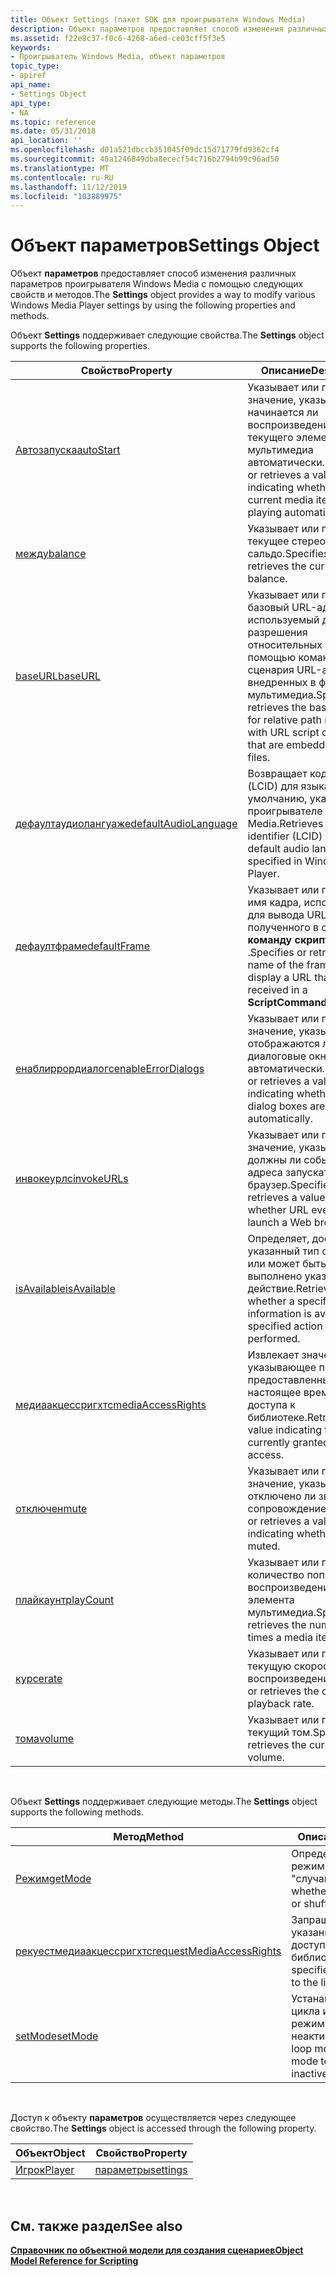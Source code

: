 ```yaml
---
title: Объект Settings (пакет SDK для проигрывателя Windows Media)
description: Объект параметров предоставляет способ изменения различных параметров проигрывателя Windows Media с помощью следующих свойств и методов.
ms.assetid: f22e8c37-f0c6-4268-a6ed-ce03cff5f3e5
keywords:
- Проигрыватель Windows Media, объект параметров
topic_type:
- apiref
api_name:
- Settings Object
api_type:
- NA
ms.topic: reference
ms.date: 05/31/2018
api_location: ''
ms.openlocfilehash: d01a521dbccb351045f09dc15d71779fd9362cf4
ms.sourcegitcommit: 40a1246849dba8ececf54c716b2794b99c96ad50
ms.translationtype: MT
ms.contentlocale: ru-RU
ms.lasthandoff: 11/12/2019
ms.locfileid: "103889975"
---
```

# <a name="settings-object"></a><span data-ttu-id="8730d-104">Объект параметров</span><span class="sxs-lookup"><span data-stu-id="8730d-104">Settings Object</span></span>

<span data-ttu-id="8730d-105">Объект **параметров** предоставляет способ изменения различных параметров проигрывателя Windows Media с помощью следующих свойств и методов.</span><span class="sxs-lookup"><span data-stu-id="8730d-105">The **Settings** object provides a way to modify various Windows Media Player settings by using the following properties and methods.</span></span>

<span data-ttu-id="8730d-106">Объект **Settings** поддерживает следующие свойства.</span><span class="sxs-lookup"><span data-stu-id="8730d-106">The **Settings** object supports the following properties.</span></span>



| <span data-ttu-id="8730d-107">Свойство</span><span class="sxs-lookup"><span data-stu-id="8730d-107">Property</span></span>                                                  | <span data-ttu-id="8730d-108">Описание</span><span class="sxs-lookup"><span data-stu-id="8730d-108">Description</span></span>                                                                                                                      |
|-----------------------------------------------------------|----------------------------------------------------------------------------------------------------------------------------------|
| [<span data-ttu-id="8730d-109">Автозапуска</span><span class="sxs-lookup"><span data-stu-id="8730d-109">autoStart</span></span>](settings-autostart.md)                       | <span data-ttu-id="8730d-110">Указывает или получает значение, указывающее, начинается ли воспроизведение текущего элемента мультимедиа автоматически.</span><span class="sxs-lookup"><span data-stu-id="8730d-110">Specifies or retrieves a value indicating whether the current media item begins playing automatically.</span></span>                           |
| [<span data-ttu-id="8730d-111">между</span><span class="sxs-lookup"><span data-stu-id="8730d-111">balance</span></span>](settings-balance.md)                           | <span data-ttu-id="8730d-112">Указывает или получает текущее стерео сальдо.</span><span class="sxs-lookup"><span data-stu-id="8730d-112">Specifies or retrieves the current stereo balance.</span></span>                                                                               |
| [<span data-ttu-id="8730d-113">baseURL</span><span class="sxs-lookup"><span data-stu-id="8730d-113">baseURL</span></span>](settings-baseurl.md)                           | <span data-ttu-id="8730d-114">Указывает или получает базовый URL-адрес, используемый для разрешения относительных путей с помощью команд сценария URL-адреса, внедренных в файлы мультимедиа.</span><span class="sxs-lookup"><span data-stu-id="8730d-114">Specifies or retrieves the base URL used for relative path resolution with URL script commands that are embedded in media files.</span></span> |
| [<span data-ttu-id="8730d-115">дефаултаудиолангуаже</span><span class="sxs-lookup"><span data-stu-id="8730d-115">defaultAudioLanguage</span></span>](settings-defaultaudiolanguage.md) | <span data-ttu-id="8730d-116">Возвращает код локали (LCID) для языка по умолчанию, указанного в проигрывателе Windows Media.</span><span class="sxs-lookup"><span data-stu-id="8730d-116">Retrieves the locale identifier (LCID) of the default audio language specified in Windows Media Player.</span></span>                          |
| [<span data-ttu-id="8730d-117">дефаултфраме</span><span class="sxs-lookup"><span data-stu-id="8730d-117">defaultFrame</span></span>](settings-defaultframe.md)                 | <span data-ttu-id="8730d-118">Указывает или получает имя кадра, используемого для вывода URL-адреса, полученного в событии **команду скрипта** .</span><span class="sxs-lookup"><span data-stu-id="8730d-118">Specifies or retrieves the name of the frame used to display a URL that is received in a **ScriptCommand** event.</span></span>                |
| [<span data-ttu-id="8730d-119">енаблиррордиалогс</span><span class="sxs-lookup"><span data-stu-id="8730d-119">enableErrorDialogs</span></span>](settings-enableerrordialogs.md)     | <span data-ttu-id="8730d-120">Указывает или получает значение, указывающее, отображаются ли диалоговые окна ошибок автоматически.</span><span class="sxs-lookup"><span data-stu-id="8730d-120">Specifies or retrieves a value indicating whether error dialog boxes are shown automatically.</span></span>                                    |
| [<span data-ttu-id="8730d-121">инвокеурлс</span><span class="sxs-lookup"><span data-stu-id="8730d-121">invokeURLs</span></span>](settings-invokeurls.md)                     | <span data-ttu-id="8730d-122">Указывает или получает значение, указывающее, должны ли события URL-адреса запускать веб-браузер.</span><span class="sxs-lookup"><span data-stu-id="8730d-122">Specifies or retrieves a value indicating whether URL events should launch a Web browser.</span></span>                                        |
| [<span data-ttu-id="8730d-123">isAvailable</span><span class="sxs-lookup"><span data-stu-id="8730d-123">isAvailable</span></span>](settings-isavailable.md)                   | <span data-ttu-id="8730d-124">Определяет, доступен ли указанный тип сведений, или может быть выполнено указанное действие.</span><span class="sxs-lookup"><span data-stu-id="8730d-124">Retrieves whether a specified type of information is available or a specified action can be performed.</span></span>                           |
| [<span data-ttu-id="8730d-125">медиаакцессригхтс</span><span class="sxs-lookup"><span data-stu-id="8730d-125">mediaAccessRights</span></span>](settings-mediaaccessrights.md)       | <span data-ttu-id="8730d-126">Извлекает значение, указывающее права, предоставленные в настоящее время для доступа к библиотеке.</span><span class="sxs-lookup"><span data-stu-id="8730d-126">Retrieves a value indicating the rights currently granted for library access.</span></span>                                                    |
| [<span data-ttu-id="8730d-127">отключен</span><span class="sxs-lookup"><span data-stu-id="8730d-127">mute</span></span>](settings-mute.md)                                 | <span data-ttu-id="8730d-128">Указывает или получает значение, указывающее, отключено ли звуковое сопровождение.</span><span class="sxs-lookup"><span data-stu-id="8730d-128">Specifies or retrieves a value indicating whether audio is muted.</span></span>                                                                |
| [<span data-ttu-id="8730d-129">плайкаунт</span><span class="sxs-lookup"><span data-stu-id="8730d-129">playCount</span></span>](settings-playcount.md)                       | <span data-ttu-id="8730d-130">Указывает или получает количество попыток воспроизведения элемента мультимедиа.</span><span class="sxs-lookup"><span data-stu-id="8730d-130">Specifies or retrieves the number of times a media item will play.</span></span>                                                               |
| [<span data-ttu-id="8730d-131">курсе</span><span class="sxs-lookup"><span data-stu-id="8730d-131">rate</span></span>](settings-rate.md)                                 | <span data-ttu-id="8730d-132">Указывает или получает текущую скорость воспроизведения.</span><span class="sxs-lookup"><span data-stu-id="8730d-132">Specifies or retrieves the current playback rate.</span></span>                                                                                |
| [<span data-ttu-id="8730d-133">тома</span><span class="sxs-lookup"><span data-stu-id="8730d-133">volume</span></span>](settings-volume.md)                             | <span data-ttu-id="8730d-134">Указывает или получает текущий том.</span><span class="sxs-lookup"><span data-stu-id="8730d-134">Specifies or retrieves the current volume.</span></span>                                                                                       |



 

<span data-ttu-id="8730d-135">Объект **Settings** поддерживает следующие методы.</span><span class="sxs-lookup"><span data-stu-id="8730d-135">The **Settings** object supports the following methods.</span></span>



| <span data-ttu-id="8730d-136">Метод</span><span class="sxs-lookup"><span data-stu-id="8730d-136">Method</span></span>                                                            | <span data-ttu-id="8730d-137">Описание</span><span class="sxs-lookup"><span data-stu-id="8730d-137">Description</span></span>                                                 |
|-------------------------------------------------------------------|-------------------------------------------------------------|
| [<span data-ttu-id="8730d-138">Режим</span><span class="sxs-lookup"><span data-stu-id="8730d-138">getMode</span></span>](settings-getmode.md)                                   | <span data-ttu-id="8730d-139">Определяет, активен ли режим "цикл" или "случайный".</span><span class="sxs-lookup"><span data-stu-id="8730d-139">Determines whether the loop mode or shuffle mode is active.</span></span> |
| [<span data-ttu-id="8730d-140">рекуестмедиаакцессригхтс</span><span class="sxs-lookup"><span data-stu-id="8730d-140">requestMediaAccessRights</span></span>](settings-requestmediaaccessrights.md) | <span data-ttu-id="8730d-141">Запрашивает указанный уровень доступа к библиотеке.</span><span class="sxs-lookup"><span data-stu-id="8730d-141">Requests a specified level of access to the library.</span></span>        |
| [<span data-ttu-id="8730d-142">setMode</span><span class="sxs-lookup"><span data-stu-id="8730d-142">setMode</span></span>](settings-setmode.md)                                   | <span data-ttu-id="8730d-143">Устанавливает режим цикла или случайный режим на активный или неактивный.</span><span class="sxs-lookup"><span data-stu-id="8730d-143">Sets the loop mode or shuffle mode to active or inactive.</span></span>   |



 

<span data-ttu-id="8730d-144">Доступ к объекту **параметров** осуществляется через следующее свойство.</span><span class="sxs-lookup"><span data-stu-id="8730d-144">The **Settings** object is accessed through the following property.</span></span>



| <span data-ttu-id="8730d-145">Объект</span><span class="sxs-lookup"><span data-stu-id="8730d-145">Object</span></span>                      | <span data-ttu-id="8730d-146">Свойство</span><span class="sxs-lookup"><span data-stu-id="8730d-146">Property</span></span>                        |
|-----------------------------|---------------------------------|
| [<span data-ttu-id="8730d-147">Игрок</span><span class="sxs-lookup"><span data-stu-id="8730d-147">Player</span></span>](player-object.md) | [<span data-ttu-id="8730d-148">параметры</span><span class="sxs-lookup"><span data-stu-id="8730d-148">settings</span></span>](player-settings.md) |



 

## <a name="see-also"></a><span data-ttu-id="8730d-149">См. также раздел</span><span class="sxs-lookup"><span data-stu-id="8730d-149">See also</span></span>

<dl> <dt>

[<span data-ttu-id="8730d-150">**Справочник по объектной модели для создания сценариев**</span><span class="sxs-lookup"><span data-stu-id="8730d-150">**Object Model Reference for Scripting**</span></span>](object-model-reference-for-scripting.md)
</dt> </dl>

 

 





